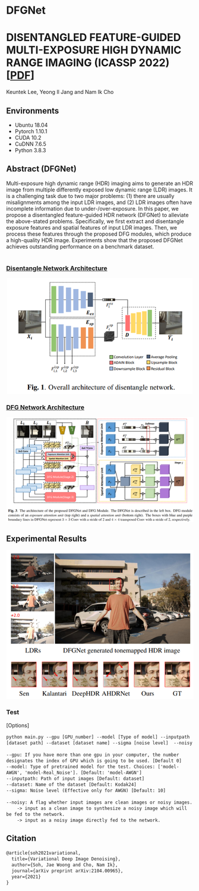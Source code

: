 # DFGNet
# DISENTANGLED FEATURE-GUIDED MULTI-EXPOSURE HIGH DYNAMIC RANGE IMAGING (ICASSP 2022) [[PDF](https://ispl.snu.ac.kr)]

Keuntek Lee, Yeong Il Jang and Nam Ik Cho

## Environments
- Ubuntu 18.04
- Pytorch 1.10.1
- CUDA 10.2
- CuDNN 7.6.5
- Python 3.8.3

## Abstract (DFGNet)

Multi-exposure high dynamic range (HDR) imaging aims to generate an HDR image from multiple differently exposed low dynamic range (LDR) images. It is a challenging task due to two major problems: (1) there are usually misalignments among the input LDR images, and (2) LDR images often have incomplete information due to under-/over-exposure. In this paper, we propose a disentangled feature-guided HDR network (DFGNet) to alleviate the above-stated problems. Specifically, we first extract and disentangle exposure features and spatial features of input LDR images. Then, we process these features through the proposed DFG modules, which produce a high-quality HDR image. Experiments show that the proposed DFGNet achieves outstanding performance on a benchmark dataset.
<br><br>

### <u>Disentangle Network Architecture</u>

<p align="center"><img src="figures/disentanglenet.PNG" width="500"></p>

### <u>DFG Network Architecture</u>

<p align="center"><img src="figures/DFGNet.PNG" width="900"></p>

## Experimental Results


<p align="center"><img src="figures/visual_result.PNG" width="700"></p>



### Test

[Options]
```
python main.py --gpu [GPU_number] --model [Type of model] --inputpath [dataset path] --dataset [dataset name] --sigma [noise level]  --noisy

--gpu: If you have more than one gpu in your computer, the number designates the index of GPU which is going to be used. [Default 0]
--model: Type of pretrained model for the test. Choices: ['model-AWGN', 'model-Real_Noise']. [Default: 'model-AWGN']
--inputpath: Path of input images [Default: dataset]
--dataset: Name of the dataset [Default: Kodak24]
--sigma: Noise level (Effective only for AWGN) [Default: 10]

--noisy: A flag whether input images are clean images or noisy images.
	-> input as a clean image to synthesize a noisy image which will be fed to the network.
	-> input as a noisy image directly fed to the network.
```

## Citation
```
@article{soh2021variational,
  title={Variational Deep Image Denoising},
  author={Soh, Jae Woong and Cho, Nam Ik},
  journal={arXiv preprint arXiv:2104.00965},
  year={2021}
}
```
